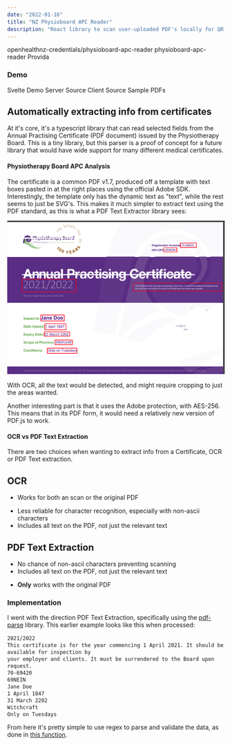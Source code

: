 ```yaml
---
date: "2022-01-16"
title: "NZ Physioboard APC Reader"
description: "React library to scan user-uploaded PDF's locally for QR codes."
---
```

<script>
  import MarkdownLink from "$md/MarkdownLink.svelte";
  import ProConTable from "$md/ProConTable.svelte";
  import { FileText } from "lucide-svelte";
</script>


<MarkdownLink href="https://github.com/openhealthnz-credentials/physioboard-apc-reader">openhealthnz-credentials/physioboard-apc-reader</MarkdownLink>
<MarkdownLink href="https://www.npmjs.com/package/@openhealthnz-credentials/physioboard-apc-reader">physioboard-apc-reader</MarkdownLink>
<MarkdownLink href="https://provida.nz">Provida</MarkdownLink>
### Demo
<MarkdownLink href="https://physioboard-apc-reader.pages.dev/">Svelte Demo</MarkdownLink>
<MarkdownLink href="https://github.com/openhealthnz-credentials/physioboard-apc-reader/blob/main/lambda-service/index.js">Server Source</MarkdownLink>
<MarkdownLink href="https://github.com/openhealthnz-credentials/physioboard-apc-reader/tree/main/demo-site">Client Source</MarkdownLink>
<MarkdownLink href="https://github.com/openhealthnz-credentials/physioboard-apc-reader/tree/main/samples" icon={FileText} color="#592d82">Sample PDFs</MarkdownLink>


## Automatically extracting info from certificates

At it's core, it's a typescript library that can read selected fields from the Annual Practising Certificate (PDF document) issued by the Physiotherapy Board. This is a tiny library, but this parser is a proof of concept for a future library that would have wide support for many different medical certificates.

#### Physiotherapy Board APC Analysis

The certificate is a common PDF v1.7, produced off a template with text boxes pasted in at the right places using the official Adobe SDK.
Interestingly, the template only has the dynamic text as "text", while the rest seems to just be SVG's. This makes it much simpler to extract text using the PDF standard, as this is what a PDF Text Extractor library sees:

!['Text' areas highlighted in red](./CertTextHighlight.png)

With OCR, all the text would be detected, and might require cropping to just the areas wanted.

Another interesting part is that it uses the Adobe protection, with AES-256. This means that in its PDF form, it would need a relatively new version of PDF.js to work.

#### OCR vs PDF Text Extraction

There are two choices when wanting to extract info from a Certificate, OCR or PDF Text extraction.

## OCR
<ProConTable>
<ul slot="pros">
<li>Works for both an scan or the original PDF</li>
</ul>
<ul slot="cons">
<li>Less reliable for character recognition, especially with non-ascii characters</li>
<li>Includes all text on the PDF, not just the relevant text</li>
</ul>
</ProConTable>

## PDF Text Extraction
<ProConTable>
  <ul slot="pros">
    <li>No chance of non-ascii characters preventing scanning</li>
    <li>Includes all text on the PDF, not just the relevant text</li>
  </ul>
  <ul slot="cons">
    <li><b>Only</b> works with the original PDF</li>
  </ul>
</ProConTable>
  

### Implementation

I went with the direction PDF Text Extraction, specifically using the [pdf-parse](https://www.npmjs.com/package/pdf-parse) library. This earlier example looks like this when processed:

```markup
2021/2022
This certificate is for the year commencing 1 April 2021. It should be available for inspection by 
your employer and clients. It must be surrendered to the Board upon request.
70-69420
69NEIN
Jane Doe
1 April 1847
31 March 2202
Witchcraft
Only on Tuesdays
```

From here it's pretty simple to use regex to parse and validate the data, as done in [this function](https://github.com/openhealthnz-credentials/physioboard-apc-reader/blob/ea4a3075abb0e3bec86f060d79d90f0d8ebfe7e2/src/certProfiles/physioboardAPC.ts#L16).